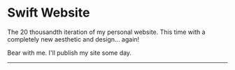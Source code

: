 # Swift Website

The 20 thousandth iteration of my personal website. This time
with a completely new aesthetic and design... again!

Bear with me. I'll publish my site some day.

___
